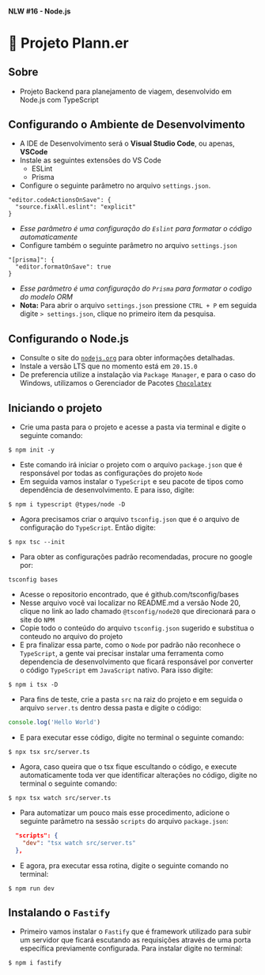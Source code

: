 #### NLW #16 - Node.js
# 🚀 Projeto Plann.er

## Sobre
- Projeto Backend para planejamento de viagem, desenvolvido em Node.js com TypeScript

## Configurando o Ambiente de Desenvolvimento
- A IDE de Desenvolvimento será o **Visual Studio Code**, ou apenas, **VSCode**
- Instale as seguintes extensões do VS Code
  - ESLint
  - Prisma
- Configure o seguinte parâmetro no arquivo `settings.json`.
```
"editor.codeActionsOnSave": {
  "source.fixAll.eslint": "explicit"
}
```
  - _Esse parâmetro é uma configuração do `Eslint` para formatar o código automaticamente_
- Configure também o seguinte parâmetro no arquivo `settings.json`
```
"[prisma]": {
  "editor.formatOnSave": true
}
```
  - _Esse parâmetro é uma configuração do `Prisma` para formatar o codigo do modelo ORM_
- **Nota:** Para abrir o arquivo `settings.json` pressione `CTRL + P` em seguida digite `> settings.json`, clique no primeiro item da pesquisa.

## Configurando o Node.js
- Consulte o site do [`nodejs.org`](nodejs.org) para obter informações detalhadas.
- Instale a versão LTS que no momento está em `20.15.0`
- De preferencia utilize a instalação via `Package Manager`, e para o caso do Windows, utilizamos o Gerenciador de Pacotes [`Chocolatey`](https://chocolatey.org/)

## Iniciando o projeto
- Crie uma pasta para o projeto e acesse a pasta via terminal e digite o seguinte comando:
```
$ npm init -y
```
- Este comando irá iniciar o projeto com o arquivo `package.json` que é responsável por todas as configurações do projeto `Node`
- Em seguida vamos instalar o `TypeScript` e seu pacote de tipos como dependência de desenvolvimento. E para isso, digite:
```
$ npm i typescript @types/node -D
```
- Agora precisamos criar o arquivo `tsconfig.json` que é o arquivo de configuração do `TypeScript`. Então digite:
```
$ npx tsc --init
```
- Para obter as configurações padrão recomendadas, procure no google por:
```
tsconfig bases
```
- Acesse o repositorio encontrado, que é github.com/tsconfig/bases
- Nesse arquivo você vai localizar no README.md a versão Node 20, clique no link ao lado chamado `@tsconfig/node20` que direcionará para o site do `NPM`
- Copie todo o conteúdo do arquivo `tsconfig.json` sugerido e substitua o conteudo no arquivo do projeto
- E pra finalizar essa parte, como o `Node` por padrão não reconhece o `TypeScript`, a gente vai precisar instalar uma ferramenta como dependencia de desenvolvimento que ficará responsável por converter o código `TypeScript` em `JavaScript` nativo. Para isso digite:
```
$ npm i tsx -D
```
- Para fins de teste, crie a pasta `src` na raiz do projeto e em seguida o arquivo `server.ts` dentro dessa pasta e digite o código:
```ts
console.log('Hello World')
```
- E para executar esse código, digite no terminal o seguinte comando:
```
$ npx tsx src/server.ts
```
- Agora, caso queira que o tsx fique escultando o código, e execute automaticamente toda ver que identificar alterações no código, digite no terminal o seguinte comando:
```
$ npx tsx watch src/server.ts
```
- Para automatizar um pouco mais esse procedimento, adicione o seguinte parâmetro na sessão `scripts` do arquivo `package.json`:
```json
  "scripts": {
    "dev": "tsx watch src/server.ts"
  },
```
- E agora, pra executar essa rotina, digite o seguinte comando no terminal:
```
$ npm run dev
```

## Instalando o `Fastify`
- Primeiro vamos instalar o `Fastify` que é framework utilizado para subir um servidor que ficará escutando as requisições através de uma porta específica previamente configurada. Para instalar digite no terminal:
```
$ npm i fastify
```
